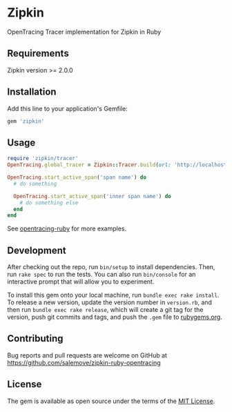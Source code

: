 # Zipkin

OpenTracing Tracer implementation for Zipkin in Ruby

## Requirements

Zipkin version >= 2.0.0

## Installation

Add this line to your application's Gemfile:

```ruby
gem 'zipkin'
```

## Usage

```ruby
require 'zipkin/tracer'
OpenTracing.global_tracer = Zipkin::Tracer.build(url: 'http://localhost:9411', service_name: 'echo')

OpenTracing.start_active_span('span name') do
  # do something

  OpenTracing.start_active_span('inner span name') do
    # do something else
  end
end
```

See [opentracing-ruby](https://github.com/opentracing/opentracing-ruby) for more examples.

## Development

After checking out the repo, run `bin/setup` to install dependencies. Then, run `rake spec` to run the tests. You can also run `bin/console` for an interactive prompt that will allow you to experiment.

To install this gem onto your local machine, run `bundle exec rake install`. To release a new version, update the version number in `version.rb`, and then run `bundle exec rake release`, which will create a git tag for the version, push git commits and tags, and push the `.gem` file to [rubygems.org](https://rubygems.org).

## Contributing

Bug reports and pull requests are welcome on GitHub at https://github.com/salemove/zipkin-ruby-opentracing


## License

The gem is available as open source under the terms of the [MIT License](http://opensource.org/licenses/MIT).

